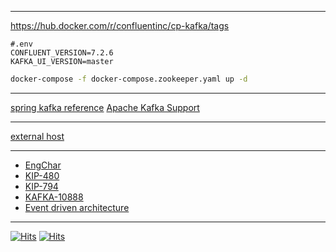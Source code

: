 

---

https://hub.docker.com/r/confluentinc/cp-kafka/tags
```
#.env 
CONFLUENT_VERSION=7.2.6
KAFKA_UI_VERSION=master
```

```sh
docker-compose -f docker-compose.zookeeper.yaml up -d
```

---
[spring kafka reference](https://docs.spring.io/spring-kafka/reference/html/#reference)
[Apache Kafka Support](https://docs.spring.io/spring-boot/docs/current/reference/html/messaging.html#messaging.kafka)

---

[external host](https://levelup.gitconnected.com/kafka-primer-for-docker-how-to-setup-kafka-start-messaging-and-monitor-broker-metrics-in-docker-b4e018e205d1)

---

- [EngChar](https://en.wikipedia.org/wiki/Letter_frequency#Relative_frequencies_of_the_first_letters_of_a_word_in_English_language)
- [KIP-480](https://cwiki.apache.org/confluence/display/KAFKA/KIP-480%3A+Sticky+Partitioner)
- [KIP-794](https://cwiki.apache.org/confluence/display/KAFKA/KIP-794%3A+Strictly+Uniform+Sticky+Partitioner)
- [KAFKA-10888](https://issues.apache.org/jira/browse/KAFKA-10888)
- [Event driven architecture](https://aws.amazon.com/ko/blogs/architecture/best-practices-for-implementing-event-driven-architectures-in-your-organization/)

---

[![Hits](https://hits.seeyoufarm.com/api/count/incr/badge.svg?url=https%3A%2F%2Fgithub.com%2Fppojin&count_bg=%2379C83D&title_bg=%23555555&icon=&icon_color=%23E7E7E7&title=hits&edge_flat=false)](https://hits.seeyoufarm.com)
[![Hits](https://hits.seeyoufarm.com/api/count/incr/badge.svg?url=https%3A%2F%2Fgithub.com%2Fppojin%2Fkafka-examples&count_bg=%2379C83D&title_bg=%23555555&icon=&icon_color=%23E7E7E7&title=kafka-examples&edge_flat=false)](https://hits.seeyoufarm.com)

